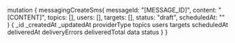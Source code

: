 mutation {
    messagingCreateSms(
        messageId: "[MESSAGE_ID]",
        content: "[CONTENT]",
        topics: [],
        users: [],
        targets: [],
        status: "draft",
        scheduledAt: ""
    ) {
        _id
        _createdAt
        _updatedAt
        providerType
        topics
        users
        targets
        scheduledAt
        deliveredAt
        deliveryErrors
        deliveredTotal
        data
        status
    }
}
